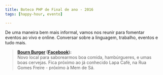 ```yaml
---
title: Boteco PHP de Final de ano - 2016
tags: [happy-hour, evento]

---
```

De uma maneira bem mais informal, vamos nos reunir para fomentar eventos ao vivo e online. Conversar sobre a linguagem, trabalho, eventos e tudo mais.

> **[Bourn Burger](http://bournburger.com.br) ([Facebook](https://www.facebook.com/bournburger/)):**  
> Novo local para saborearmos boa comida, hambúrgueres, e umas boas cervejas. Fica próximo ao já conhecido Lapa Café, na Rua Gomes Freire - próximo à Mem de Sá.

